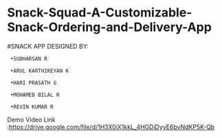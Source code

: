 # Snack-Squad-A-Customizable-Snack-Ordering-and-Delivery-App

#SNACK APP DESIGNED BY:
     
     •SUDHARSAN R
     
     •ARUL KARTHIKEYAN K
     
     •HARI PRASATH G
     
     •MOHAMED BILAL R
     
     •REVIN KUMAR R
 

Demo Video Link :https://drive.google.com/file/d/1H3X0iX1kkL_4HGDiDyyE6bvNdKP5K-Qb
 
 

